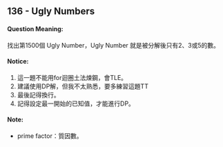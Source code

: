 ## 136 - Ugly Numbers
#### Question Meaning:
找出第1500個 Ugly Number，Ugly Number 就是被分解後只有2、3或5的數。
#### Notice:
1. 這一題不能用for迴圈土法煉鋼，會TLE。
2. 建議使用DP解，但我不太熟悉，要多練習這題TT
3. 最後記得換行。
4. 記得設定最一開始的已知值，才能進行DP。
#### Note:
- prime factor：質因數。
